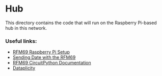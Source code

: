 # Hub

This directory contains the code that will run on the Raspberry Pi-based hub in this network.

### Useful links:

- [RFM69 Raspberry Pi Setup](https://learn.adafruit.com/adafruit-radio-bonnets/rfm69-raspberry-pi-setup)
- [Sending Date with the RFM69](https://learn.adafruit.com/adafruit-radio-bonnets/sending-data-with-the-rfm69)
- [RFM69 CircuitPython Documentation](https://circuitpython.readthedocs.io/projects/rfm69/en/latest/examples.html)
- [Dataplicity](https://www.dataplicity.com/devices/)
